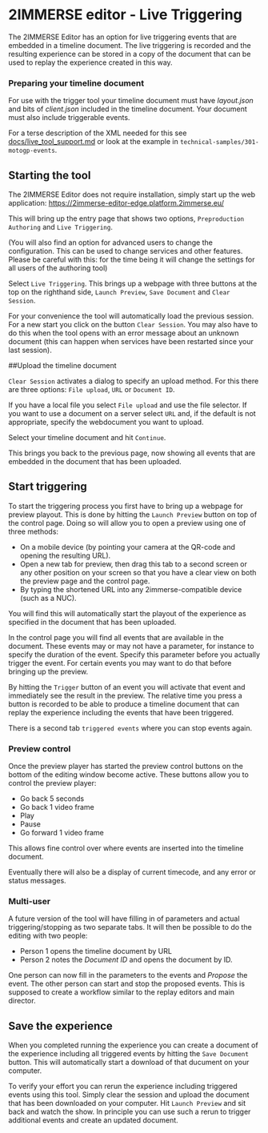 # 2IMMERSE editor - Live Triggering

The 2IMMERSE Editor has an option for live triggering events that are embedded in a timeline document. The live triggering is recorded and the resulting experience can be stored in a copy of the document that can be used to replay the experience created in this way.

### Preparing your timeline document

For use with the trigger tool your timeline document must have _layout.json_ and bits of _client.json_ included in the timeline document. Your document must also include triggerable events.

For a terse description of the XML needed for this see [docs/live\_tool\_support.md](docs/live_tool_support.md) or look at the example in `technical-samples/301-motogp-events`.

## Starting the tool

The 2IMMERSE Editor does not require installation, simply start up the web application:
<https://2immerse-editor-edge.platform.2immerse.eu/>

This will bring up the entry page that shows two options, `Preproduction Authoring` and `Live Triggering`.

(You will also find an option for advanced users to change the configuration. This can be used to change services and other features. Please be careful with this: for the time being it will change the settings for all users of the authoring tool)

Select `Live Triggering`.
This brings up a webpage with three buttons at the top on the righthand side, `Launch Preview`, `Save Document` and `Clear Session`.

For your convenience the tool will automatically load the previous session. For a new start you click on the button `Clear Session`.  You may also have to do this when the tool opens with an error message about an unknown document (this can happen when services have been restarted since your last session).

##Upload the timeline document

`Clear Session` activates a dialog to specify an upload method. For this there are three options: `File upload`, `URL` or `Document ID`.

If you have a local file you select `File upload` and use the file selector. If you want to use a document on a server select `URL` and, if the default is not appropriate, specify the webdocument you want to upload.

Select your timeline document and hit `Continue`.

This brings you back to the previous page, now showing all events that are embedded in the document that has been uploaded.

## Start triggering

To start the triggering process you first have to bring up a webpage for preview playout. This is done by hitting the `Launch Preview` button on top of the control page. Doing so will allow you to open a preview using one of three methods:

- On a mobile device (by pointing your camera at the QR-code and opening the resulting URL).
- Open a new tab for preview, then drag this tab to a second screen or any other position on your screen so that you have a clear view on both the preview page and the control page.
- By typing the shortened URL into any 2immerse-compatible device (such as a NUC).

You will find this will automatically start the playout of the experience as specified in the document that has been uploaded.

In the control page you will find all events that are available in the document. These events may or may not have a parameter, for instance to specify the duration of the event. Specify this parameter before you actually trigger the event. For certain events you may want to do that before bringing up the preview.

By hitting the `Trigger` button of an event you will activate that event and immediately see the result in the preview. The relative time you press a button is recorded to be able to produce a timeline document that can replay the experience including the events that have been triggered.

There is a second tab `triggered events` where you can stop events again.

### Preview control

Once the preview player has started the preview control buttons on the bottom of the editing window become active. These buttons allow you to control the preview player:

- Go back 5 seconds
- Go back 1 video frame
- Play
- Pause
- Go forward 1 video frame

This allows fine control over where events are inserted into the timeline document.

Eventually there will also be a display of current timecode, and any error or status messages.

### Multi-user

A future version of the tool will have filling in of parameters and actual triggering/stopping as two separate tabs. It will then be possible to do the editing with two people:

- Person 1 opens the timeline document by URL
- Person 2 notes the _Document ID_ and opens the document by ID.

One person can now fill in the parameters to the events and _Propose_ the event. The other person can start and stop the proposed events. This is supposed to create a workflow similar to the replay editors and main director.

## Save the experience

When you completed running the experience you can create a document of the experience including all triggered events by hitting the `Save Document` button. This will automatically start a download of that ducument on your computer.

To verify your effort you can rerun the experience including triggered events using this tool. Simply clear the session and upload the document that has been downloaded on your computer. Hit `Launch Preview` and sit back and watch the show. In principle you can use such a rerun to trigger additional events and create an updated document.

